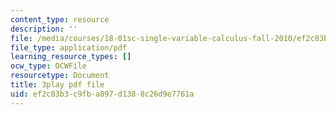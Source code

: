 ```yaml
---
content_type: resource
description: ''
file: /media/courses/18-01sc-single-variable-calculus-fall-2010/ef2c83b3c9fba097d1388c26d9e7761a_jBkXbAgMj6s.pdf
file_type: application/pdf
learning_resource_types: []
ocw_type: OCWFile
resourcetype: Document
title: 3play pdf file
uid: ef2c83b3-c9fb-a097-d138-8c26d9e7761a
---
```

